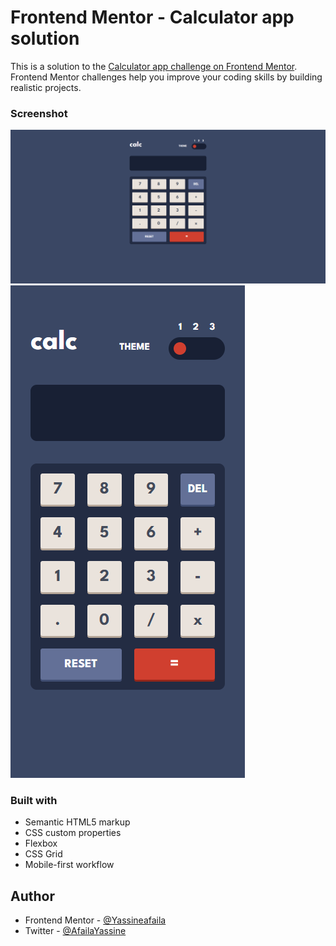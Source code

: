 # Frontend Mentor - Calculator app solution

This is a solution to the [Calculator app challenge on Frontend Mentor](https://www.frontendmentor.io/challenges/calculator-app-9lteq5N29). Frontend Mentor challenges help you improve your coding skills by building realistic projects. 


### Screenshot

![](desktopdesign.png)
![](mobiledesing.png)



### Built with

- Semantic HTML5 markup
- CSS custom properties
- Flexbox
- CSS Grid
- Mobile-first workflow

## Author
- Frontend Mentor - [@Yassineafaila](https://www.frontendmentor.io/profile/Yassineafaila)
- Twitter - [@AfailaYassine](https://twitter.com/AfailaYassine)


